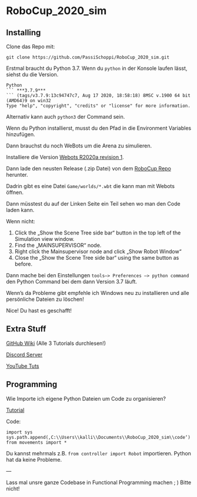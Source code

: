 # RoboCup_2020_sim

## Installing

Clone das Repo mit:

```
git clone https://github.com/PassiSchoppi/RoboCup_2020_sim.git
```

Erstmal braucht du Python 3.7.
Wenn du ```python``` in der Konsole laufen lässt, siehst du die Version.


```
Python 
``` ***3.7.9***
``` (tags/v3.7.9:13c94747c7, Aug 17 2020, 18:58:18) 8MSC v.1900 64 bit (AMD64)9 on win32
Type "help", "copyright", "credits" or "license" for more information. 
```

Alternativ kann auch ```python3``` der Command sein.

Wenn du Python installierst, musst du den Pfad in die Environment Variables hinzufügen.

Dann brauchst du noch WeBots um die Arena zu simulieren.

Installiere die Version [Webots R2020a revision 1](https://github.com/cyberbotics/webots/releases/tag/R2020a-rev1).

Dann lade den neusten Release (.zip Datei) von dem [RoboCup Repo](https://github.com/Shadow149/RescueMaze/releases) herunter.

Dadrin gibt es eine Datei ```Game/worlds/*.wbt``` die kann man mit Webots öffnen.

Dann müsstest du auf der Linken Seite ein Teil sehen wo man den Code laden kann.

Wenn nicht:

1. Click the „Show the Scene Tree side bar“ button in the top left of the Simulation view window.
2. Find the „MAINSUPERVISOR“ node.
3. Right click the Mainsupervisor node and click „Show Robot Window“
4. Close the „Show the Scene Tree side bar“ using the same button as before.

Dann mache bei den Einstellungen ```tools—> Preferences —> python command``` den Python Command bei dem dann Version 3.7 läuft.

Wenn’s da Probleme gibt empfehle ich Windows neu zu installieren und alle persönliche Dateien zu löschen!

Nice! Du hast es geschafft!

## Extra Stuff

[GitHub Wiki](https://github.com/Shadow149/RescueMaze/wiki)
(Alle 3 Tutorials durchlesen!)

[Discord Server](https://discord.gg/DJWqnQ)

[YouTube Tuts](https://www.youtube.com/channel/UCsK3Oe0yhcyCAzbYyvfEbyw)

## Programming

Wie Importe ich eigene Python Dateien um Code zu organisieren?

[Tutorial](https://realpython.com/lessons/module-search-path/)

Code:

```
import sys
sys.path.append(‚C:\\Users\\kalli\\Documents\\RoboCup_2020_sim\\code‘)
from movements import *
```

Du kannst mehrmals z.B. ```from controller import Robot``` importieren. Python hat da keine Probleme.

—

Lass mal unsre ganze Codebase in Functional Programming machen ; ) Bitte nicht!
